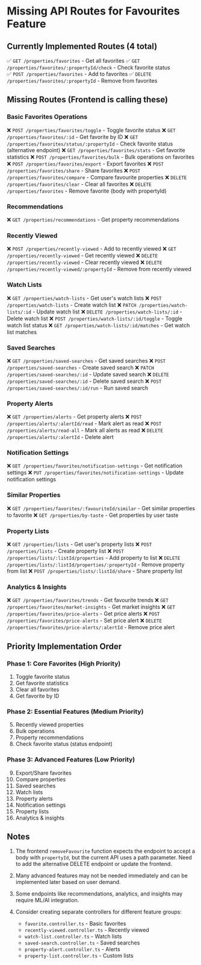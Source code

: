 # Missing API Routes for Favourites Feature

## Currently Implemented Routes (4 total)
✅ `GET /properties/favorites` - Get all favorites
✅ `GET /properties/favorites/:propertyId/check` - Check favorite status  
✅ `POST /properties/favorites` - Add to favorites
✅ `DELETE /properties/favorites/:propertyId` - Remove from favorites

## Missing Routes (Frontend is calling these)

### Basic Favorites Operations
❌ `POST /properties/favorites/toggle` - Toggle favorite status
❌ `GET /properties/favorites/:id` - Get favorite by ID
❌ `GET /properties/favorites/status/:propertyId` - Check favorite status (alternative endpoint)
❌ `GET /properties/favorites/stats` - Get favorite statistics
❌ `POST /properties/favorites/bulk` - Bulk operations on favorites
❌ `POST /properties/favorites/export` - Export favorites
❌ `POST /properties/favorites/share` - Share favorites
❌ `POST /properties/favorites/compare` - Compare favourite properties
❌ `DELETE /properties/favorites/clear` - Clear all favorites
❌ `DELETE /properties/favorites` - Remove favorite (body with propertyId)

### Recommendations
❌ `GET /properties/recommendations` - Get property recommendations

### Recently Viewed
❌ `POST /properties/recently-viewed` - Add to recently viewed
❌ `GET /properties/recently-viewed` - Get recently viewed
❌ `DELETE /properties/recently-viewed` - Clear recently viewed
❌ `DELETE /properties/recently-viewed/:propertyId` - Remove from recently viewed

### Watch Lists
❌ `GET /properties/watch-lists` - Get user's watch lists
❌ `POST /properties/watch-lists` - Create watch list
❌ `PATCH /properties/watch-lists/:id` - Update watch list
❌ `DELETE /properties/watch-lists/:id` - Delete watch list
❌ `POST /properties/watch-lists/:id/toggle` - Toggle watch list status
❌ `GET /properties/watch-lists/:id/matches` - Get watch list matches

### Saved Searches
❌ `GET /properties/saved-searches` - Get saved searches
❌ `POST /properties/saved-searches` - Create saved search
❌ `PATCH /properties/saved-searches/:id` - Update saved search
❌ `DELETE /properties/saved-searches/:id` - Delete saved search
❌ `POST /properties/saved-searches/:id/run` - Run saved search

### Property Alerts
❌ `GET /properties/alerts` - Get property alerts
❌ `POST /properties/alerts/:alertId/read` - Mark alert as read
❌ `POST /properties/alerts/read-all` - Mark all alerts as read
❌ `DELETE /properties/alerts/:alertId` - Delete alert

### Notification Settings
❌ `GET /properties/favorites/notification-settings` - Get notification settings
❌ `PUT /properties/favorites/notification-settings` - Update notification settings

### Similar Properties
❌ `GET /properties/favorites/:favouriteId/similar` - Get similar properties to favorite
❌ `GET /properties/by-taste` - Get properties by user taste

### Property Lists
❌ `GET /properties/lists` - Get user's property lists
❌ `POST /properties/lists` - Create property list
❌ `POST /properties/lists/:listId/properties` - Add property to list
❌ `DELETE /properties/lists/:listId/properties/:propertyId` - Remove property from list
❌ `POST /properties/lists/:listId/share` - Share property list

### Analytics & Insights
❌ `GET /properties/favorites/trends` - Get favourite trends
❌ `GET /properties/favorites/market-insights` - Get market insights
❌ `GET /properties/favorites/price-alerts` - Get price alerts
❌ `POST /properties/favorites/price-alerts` - Set price alert
❌ `DELETE /properties/favorites/price-alerts/:alertId` - Remove price alert

## Priority Implementation Order

### Phase 1: Core Favorites (High Priority)
1. Toggle favorite status
2. Get favorite statistics
3. Clear all favorites
4. Get favorite by ID

### Phase 2: Essential Features (Medium Priority)
5. Recently viewed properties
6. Bulk operations
7. Property recommendations
8. Check favorite status (status endpoint)

### Phase 3: Advanced Features (Low Priority)
9. Export/Share favorites
10. Compare properties
11. Saved searches
12. Watch lists
13. Property alerts
14. Notification settings
15. Property lists
16. Analytics & insights

## Notes

1. The frontend `removeFavourite` function expects the endpoint to accept a body with `propertyId`, but the current API uses a path parameter. Need to add the alternative DELETE endpoint or update the frontend.

2. Many advanced features may not be needed immediately and can be implemented later based on user demand.

3. Some endpoints like recommendations, analytics, and insights may require ML/AI integration.

4. Consider creating separate controllers for different feature groups:
   - `favorite.controller.ts` - Basic favorites
   - `recently-viewed.controller.ts` - Recently viewed
   - `watch-list.controller.ts` - Watch lists
   - `saved-search.controller.ts` - Saved searches
   - `property-alert.controller.ts` - Alerts
   - `property-list.controller.ts` - Custom lists


